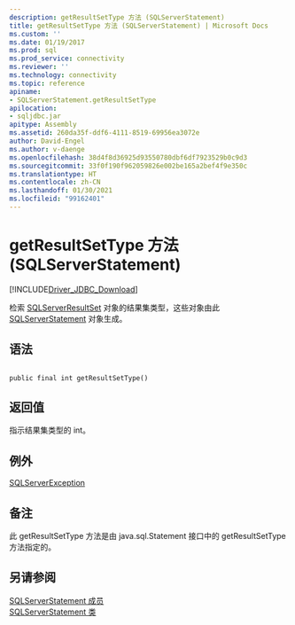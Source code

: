 ```yaml
---
description: getResultSetType 方法 (SQLServerStatement)
title: getResultSetType 方法 (SQLServerStatement) | Microsoft Docs
ms.custom: ''
ms.date: 01/19/2017
ms.prod: sql
ms.prod_service: connectivity
ms.reviewer: ''
ms.technology: connectivity
ms.topic: reference
apiname:
- SQLServerStatement.getResultSetType
apilocation:
- sqljdbc.jar
apitype: Assembly
ms.assetid: 260da35f-ddf6-4111-8519-69956ea3072e
author: David-Engel
ms.author: v-daenge
ms.openlocfilehash: 38d4f8d36925d93550780dbf6df7923529b0c9d3
ms.sourcegitcommit: 33f0f190f962059826e002be165a2bef4f9e350c
ms.translationtype: HT
ms.contentlocale: zh-CN
ms.lasthandoff: 01/30/2021
ms.locfileid: "99162401"
---
```

# <a name="getresultsettype-method-sqlserverstatement"></a>getResultSetType 方法 (SQLServerStatement)
[!INCLUDE[Driver_JDBC_Download](../../../includes/driver_jdbc_download.md)]

  检索 [SQLServerResultSet](../../../connect/jdbc/reference/sqlserverresultset-class.md) 对象的结果集类型，这些对象由此 [SQLServerStatement](../../../connect/jdbc/reference/sqlserverstatement-class.md) 对象生成。  
  
## <a name="syntax"></a>语法  
  
```  
  
public final int getResultSetType()  
```  
  
## <a name="return-value"></a>返回值  
 指示结果集类型的 int。  
  
## <a name="exceptions"></a>例外  
 [SQLServerException](../../../connect/jdbc/reference/sqlserverexception-class.md)  
  
## <a name="remarks"></a>备注  
 此 getResultSetType 方法是由 java.sql.Statement 接口中的 getResultSetType 方法指定的。  
  
## <a name="see-also"></a>另请参阅  
 [SQLServerStatement 成员](../../../connect/jdbc/reference/sqlserverstatement-members.md)   
 [SQLServerStatement 类](../../../connect/jdbc/reference/sqlserverstatement-class.md)  
  
  

